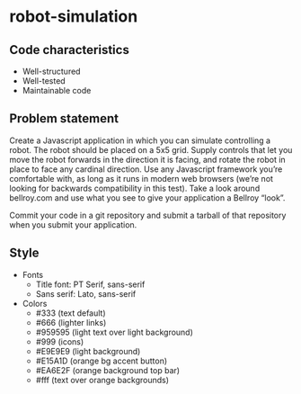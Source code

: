 # robot-simulation

## Code characteristics

- Well-structured
- Well-tested
- Maintainable code

## Problem statement

Create a Javascript application in which you can simulate controlling a robot.
The robot should be placed on a 5x5 grid. Supply controls that let you move the
robot forwards in the direction it is facing, and rotate the robot in place to
face any cardinal direction. Use any Javascript framework you’re comfortable
with, as long as it runs in modern web browsers (we’re not looking for backwards
compatibility in this test). Take a look around bellroy.com and use what you see
to give your application a Bellroy “look”.

Commit your code in a git repository and submit a tarball of that repository
when you submit your application.

## Style

- Fonts
  - Title font: PT Serif, sans-serif
  - Sans serif: Lato, sans-serif
- Colors
  - #333 (text default)
  - #666 (lighter links)
  - #959595 (light text over light background)
  - #999 (icons)
  - #E9E9E9 (light background)
  - #E15A1D (orange bg accent button)
  - #EA6E2F (orange background top bar)
  - #fff (text over orange backgrounds)
